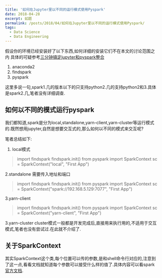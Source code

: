 ```yaml
---
title: '如何在Jupyter里以不同的运行模式使用Pyspark'
date: 2018-04-28
excerpt: 如题
permalink: /posts/2018/04/如何在Jupyter里以不同的运行模式使用Pyspark/
tags:
  - Data Science
  - Data Engineering
---
```


假设你的环境已经安装好了以下东西,如何详细的安装它们不在本文的讨论范围之内
具体的可疑参考[三分钟搞定jupyter和pyspark整合](https://blog.sicara.com/get-started-pyspark-jupyter-guide-tutorial-ae2fe84f594f)
1. anaconda2
2. findspark
3. pyspark

这里多说一句,spark1.几的版本以下的只支持python2.几的支持python2和3.具体是spark2.几,笔者没有详细调查.
## 如何以不同的模式运行pyspark
我们都知道,spark是分为local,standalone,yarn-client,yarn-cluster等运行模式的.既然想用jupyter,自然是想要交互式的,那么如何以不同的模式来交互呢?

笔者总结如下:
1. local模式

>import findspark
findspark.init()
from pyspark import SparkContext
sc = SparkContext("local", "First App")

2.standalone
需要传入地址和端口
>import findspark
findspark.init()
from pyspark import SparkContext
sc = SparkContext("spark://192.168.5.129:7077", "First App")

3.yarn-client
>import findspark
findspark.init()
from pyspark import SparkContext
sc = SparkContext("yarn-client", "First App")

3.yarn-cluster
cluster模式一般都是开发完成后,直接用来执行用的,不适用于交互模式,笔者也没有尝试过.在此就不介绍了.

## 关于SparkContext

其实SparkContext这个类,每个位置可以传的参数,是和shell命令行对应的,注意到了这一点,看看文档就知道每个参数可以接受什么样的值了.具体内容可以看spark[官方文档](http://spark.apache.org/docs/latest/submitting-applications.html).
